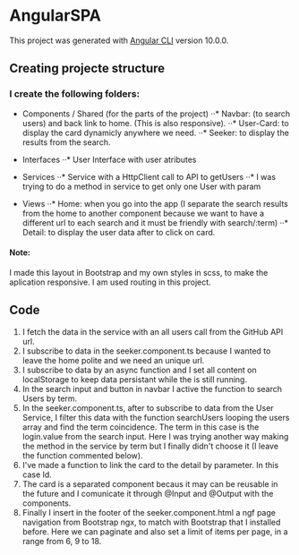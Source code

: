 # AngularSPA

This project was generated with [Angular CLI](https://github.com/angular/angular-cli) version 10.0.0.

## Creating projecte structure

### I create the following folders: 

* Components / Shared (for the parts of the project)
··* Navbar: (to search users) and back link to home. (This is also responsive).
··* User-Card: to display the card dynamicly anywhere we need.
··* Seeker: to display the results from the search.

* Interfaces
··* User Interface with user atributes

* Services
··* Service with a HttpClient call to API to getUsers
··* I was trying to do a method in service to get only one User with param

* Views
··* Home: when you go into the app (I separate the search results from the home to another component because we want to have a different url to each search and it must be friendly with search/:term)
··* Detail: to display the user data after to click on card.

#### Note:

I made this layout in Bootstrap and my own styles in scss, to make the aplication responsive. 
I am used routing in this project.

## Code 

1. I fetch the data in the service with an all users call from the GitHub API url.
2. I subscribe to data in the seeker.component.ts because I wanted to leave the home polite and we need an unique url. 
3. I subscribe to data by an async function and I set all content on localStorage to keep data persistant while the is still running.
4. In the search input and button in navbar I active the function to search Users by term.
5. In the seeker.component.ts, after to subscribe to data from the User Service, I filter this data with the function searchUsers looping the users array and find the term coincidence. The term in this case is the login.value from the search input. Here I was trying another way making the method in the service by term but I finally didn't choose it (I leave the function commented below).
6. I've made a function to link the card to the detail by parameter. In this case Id.
7. The card is a separated component becaus it may can be reusable in the future and I comunicate it through @Input and @Output with the components.
8. Finally I insert in the footer of the seeker.component.html a ngf page navigation from Bootstrap ngx, to match with Bootstrap that I installed before. Here we can paginate and also set a limit of items per page, in a range from 6, 9 to 18.




